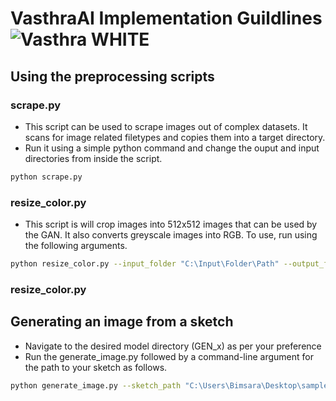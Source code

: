 # VasthraAI Implementation Guildlines![Vasthra WHITE](https://github.com/user-attachments/assets/e1ceb98c-de8a-43fb-9eb9-b66e95552177)

## Using the preprocessing scripts

### scrape.py

- This script can be used to scrape images out of complex datasets. It scans for image related filetypes and copies them into a target directory.
- Run it using a simple python command and change the ouput and input directories from inside the script.

```bash
python scrape.py
```

### resize_color.py

- This script is will crop images into 512x512 images that can be used by the GAN. It also converts greyscale images into RGB. To use, run using the following arguments.

```bash
python resize_color.py --input_folder "C:\Input\Folder\Path" --output_folder "C:\Output\Folder\Path"
```

### resize_color.py

## Generating an image from a sketch

- Navigate to the desired model directory (GEN_x) as per your preference
- Run the generate_image.py followed by a command-line argument for the path to your sketch as follows.

```bash
python generate_image.py --sketch_path "C:\Users\Bimsara\Desktop\sample\sketch.png"
```
